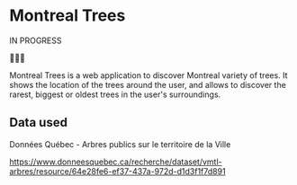 # Montreal Trees
IN PROGRESS

🌳🌳🌳

Montreal Trees is a web application to discover Montreal variety of trees. It shows the location of the trees around the user, and allows to discover the rarest, biggest or oldest trees in the user's surroundings.

## Data used
Données Québec - Arbres publics sur le territoire de la Ville

https://www.donneesquebec.ca/recherche/dataset/vmtl-arbres/resource/64e28fe6-ef37-437a-972d-d1d3f1f7d891
